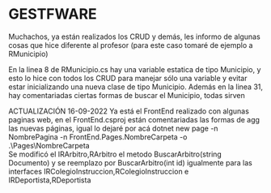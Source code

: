 # GESTFWARE
Muchachos, ya están realizados los CRUD y demás, les informo de algunas cosas que hice diferente al profesor (para este caso tomaré de ejemplo a RMunicipio)

En la linea 8 de RMunicipio.cs hay una variable estatica de tipo Municipio, y esto lo hice con todos los CRUD para manejar sólo una variable y evitar estar inicializando una nueva clase de tipo Municipio.
Además en la linea 31, hay comentariadas ciertas formas de buscar el Municipio, todas sirven

ACTUALIZACIÓN 16-09-2022
Ya está el FrontEnd realizado con algunas paginas web, en el FrontEnd.csproj están comentariadas las formas de agg las nuevas páginas, igual lo dejaré por acá
dotnet new page -n NombrePagina -n FrontEnd.Pages.NombreCarpeta -o .\Pages\NombreCarpeta\
Se modificó el IRArbitro,RArbitro el metodo BuscarArbitro(string Documento) y se reemplazo por BuscarArbitro(int id) igualmente para las interfaces IRColegioInstruccion,RColegioInstruccion e IRDeportista,RDeportista
